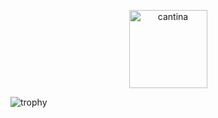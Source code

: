 
<p align="center">
<img alt="cantina" width="125px" src="https://user-images.githubusercontent.com/39360732/233834356-c695028d-4d2e-45c4-9129-e9c6da40e207.gif"</img>
</p>

![trophy](https://github-profile-trophy.vercel.app/?username=m-foskett&theme=juicyfresh&margin-w=15&no-bg=true&title=Repositories,Commits,Stars)





